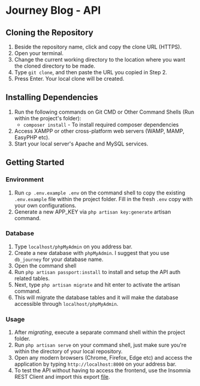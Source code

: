 # Journey Blog - API

## Cloning the Repository

1. Beside the repository name, click and copy the clone URL (HTTPS).
2. Open your terminal.
3. Change the current working directory to the location where you want the cloned directory to be made.
4. Type `git clone`, and then paste the URL you copied in Step 2.
5. Press Enter. Your local clone will be created.

## Installing Dependencies

1. Run the following commands on Git CMD or Other Command Shells (Run within the project's folder):
    - `composer install` - To install required composer dependencies
2. Access XAMPP or other cross-platform web servers (WAMP, MAMP, EasyPHP etc).
3. Start your local server's Apache and MySQL services.

## Getting Started

### Environment
1. Run `cp .env.example .env` on the command shell to copy the existing `.env.example` file within the project folder. Fill in the fresh `.env` copy with your own configurations.
2. Generate a new APP_KEY via `php artisan key:generate` artisan command.

### Database

1. Type `localhost/phpMyAdmin` on you address bar. 
2. Create a new database with `phpMyAdmin`. I suggest that you use `db_journey` for your database name.
3. Open the command shell
4. Run `php artisan passport:install` to install and setup the API auth related tables.
4. Next, type `php artisan migrate` and hit enter to activate the artisan command.
5. This will migrate the database tables and it will make the database accessible through `localhost/phpMyAdmin`.

### Usage

1. After *migrating*, execute a separate command shell within the project folder.
2. Run `php artisan serve` on your command shell, just make sure you're within the directory of your local repository.
3. Open any modern browsers (Chrome, Firefox, Edge etc) and access the application by typing `http://localhost:8000` on your address bar.
4. To test the API without having to access the frontend, use the Insomnia REST Client and import this export [file](https://www.sendspace.com/file/sw3yum).